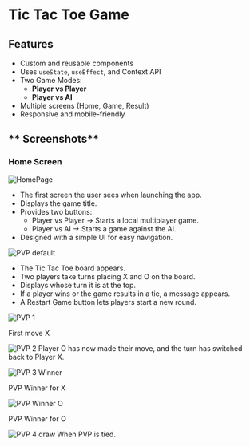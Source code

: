 # **Tic Tac Toe Game**

## **Features**
- Custom and reusable components  
- Uses `useState`, `useEffect`, and Context API  
- Two Game Modes:  
   - **Player vs Player**  
   - **Player vs AI**  
- Multiple screens (Home, Game, Result)  
- Responsive and mobile-friendly  

## ** Screenshots**
###  Home Screen  
![HomePage](https://github.com/user-attachments/assets/d4cb9cb8-99eb-4cdd-aa08-53ca7a94652c)
- The first screen the user sees when launching the app.
- Displays the game title.
- Provides two buttons:
   - Player vs Player → Starts a local multiplayer game.
   - Player vs AI → Starts a game against the AI.
- Designed with a simple UI for easy navigation.

![PVP default](https://github.com/user-attachments/assets/63c897ec-b69e-485c-ab01-63e808584af4)
- The Tic Tac Toe board appears.
- Two players take turns placing X and O on the board.
- Displays whose turn it is at the top.
- If a player wins or the game results in a tie, a message appears.
- A Restart Game button lets players start a new round.

![PVP 1](https://github.com/user-attachments/assets/26331d17-7f70-41cf-b679-3a6587fdbe38)

First move X

![PVP 2](https://github.com/user-attachments/assets/31da65ec-ceb7-43b9-a5a6-f2c628847d6f)
Player O has now made their move, and the turn has switched back to Player X.

![PVP 3 Winner](https://github.com/user-attachments/assets/35c97168-4b2a-4423-895c-cd4f78757e54)

PVP Winner for X

![PVP Winner O](https://github.com/user-attachments/assets/5baa029c-8aba-4724-9778-5772b929fab7)

PVP Winner for O

![PVP 4 draw](https://github.com/user-attachments/assets/6335a6f6-62d1-48fc-b063-224696189c25)
When PVP is tied.


